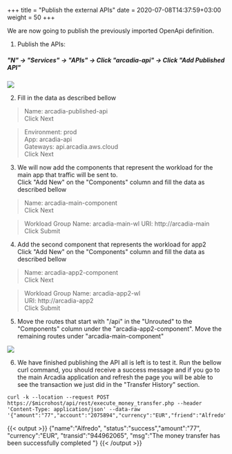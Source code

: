+++
title = "Publish the external APIs"
date = 2020-07-08T14:37:59+03:00
weight = 50
+++

We are now going to publish the previously imported OpenApi definition.

1. Publish the APIs:
##### "N" -> "Services" -> "APIs" -> Click "arcadia-api" -> Click "Add Published API"

![](/images/050_050_1.png )

2. Fill in the data as described bellow

> Name: arcadia-published-api  
> Click Next  

> Environment: prod  
> App: arcadia-api  
> Gateways: api.arcadia.aws.cloud  
> Click Next  

3. We will now add the components that represent the workload for the main app that traffic will be sent to.   
Click "Add New" on the "Components" column and fill the data as described bellow

> Name: arcadia-main-component  
> Click Next

> Workload Group Name: arcadia-main-wl
> URI: http://arcadia-main  
> Click Submit  

4. Add the second component that represents the workload for app2   
Click "Add New" on the "Components" column and fill the data as described bellow

> Name: arcadia-app2-component  
> Click Next

> Workload Group Name: arcadia-app2-wl  
> URI: http://arcadia-app2    
> Click Submit  

5. Move the routes that start with "/api" in the "Unrouted" to the "Components" column under the "arcadia-app2-component".
Move the remaining routes under "arcadia-main-component"

![](/images/050_050_2.png )

6. We have finished publishing the API all is left is to test it. Run the bellow curl command, you should receive a success message and if you go to the main Arcadia application and refresh the page you will be able to see the transaction we just did in the "Transfer History" section.

```
curl -k --location --request POST https://$microhost/api/rest/execute_money_transfer.php --header 'Content-Type: application/json' --data-raw '{"amount":"77","account":"2075894","currency":"EUR","friend":"Alfredo"}'
```

{{< output >}}
{"name":"Alfredo", "status":"success","amount":"77", "currency":"EUR", "transid":"944962065", "msg":"The money transfer has been successfully completed "}
{{< /output >}}
